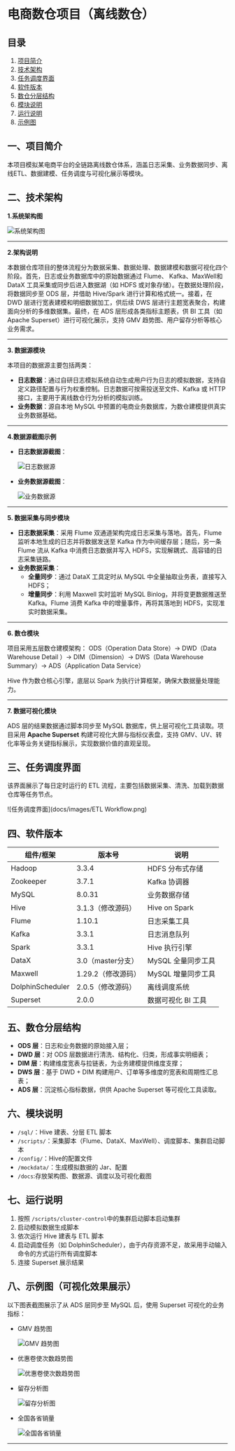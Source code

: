 # 电商数仓项目（离线数仓）

## 目录

1. [项目简介](#一项目简介)
2. [技术架构](#二技术架构)
3. [任务调度界面](#三任务调度界面)
4. [软件版本](#四软件版本)
5. [数仓分层结构](#五数仓分层结构)
6. [模块说明](#六模块说明)
7. [运行说明](#七运行说明)
8. [示例图](#八示例图可视化效果展示)

## 一、项目简介

本项目模拟某电商平台的全链路离线数仓体系，涵盖日志采集、业务数据同步、离线ETL、数据建模、任务调度与可视化展示等模块。

## 二、技术架构

**1.系统架构图**

![系统架构图](docs/images/frame.png)

------

**2.架构说明**

​	本数据仓库项目的整体流程分为数据采集、数据处理、数据建模和数据可视化四个阶段。首先，日志或业务数据库中的原始数据通过 Flume、 Kafka、MaxWell和DataX 工具采集或同步后进入数据湖（如 HDFS 或对象存储）。在数据处理阶段，将数据同步至 ODS 层，并借助 Hive/Spark 进行计算和格式统一。接着，在 DWD 层进行宽表建模和明细数据加工，供后续 DWS 层进行主题宽表聚合，构建面向分析的多维数据集。最终，在 ADS 层形成各类指标主题表，供 BI 工具（如 Apache Superset）进行可视化展示，支持 GMV 趋势图、用户留存分析等核心业务需求。

------

**3. 数据源模块**

本项目的数据源主要包括两类：

- **日志数据**：通过自研日志模拟系统自动生成用户行为日志的模拟数据，支持自定义路径配置与行为权重控制。日志数据可按需投送至文件、Kafka 或 HTTP 接口，主要用于离线数仓行为分析的模拟训练。
- **业务数据**：源自本地 MySQL 中预置的电商业务数据库，为数仓建模提供真实业务数据基础。

------

**4.数据源截图示例**

 * **日志数据源截图**： 

   ![日志数据源](docs/images/log_source.png)

 * **业务数据源截图**：

   ![业务数据源](docs/images/business_source.png)

------

**5. 数据采集与同步模块**

- **日志数据采集**：采用 Flume 双通道架构完成日志采集与落地。首先，Flume 监听本地生成的日志并将数据发送至 Kafka 作为中间缓存层；随后，另一条 Flume 流从 Kafka 中消费日志数据并写入 HDFS，实现解耦式、高容错的日志采集链路。
- **业务数据采集**：
  - **全量同步**：通过 DataX 工具定时从 MySQL 中全量抽取业务表，直接写入 HDFS；
  - **增量同步**：利用 Maxwell 实时监听 MySQL Binlog，并将变更数据推送至 Kafka。Flume 消费 Kafka 中的增量事件，再将其落地到 HDFS，实现准实时数据采集。

------

**6. 数仓模块**

项目采用五层数仓建模架构：
ODS（Operation Data Store）→ DWD（Data Warehouse Detail ）→ DIM（Dimension）→ DWS（Data Warehouse Summary）→ ADS（Application Data Service）

Hive 作为数仓核心引擎，底层以 Spark 为执行计算框架，确保大数据量处理能力。

------

**7. 数据可视化模块**

ADS 层的结果数据通过脚本同步至 MySQL 数据库，供上层可视化工具读取。项目采用 **Apache Superset** 构建可视化大屏与指标仪表盘，支持 GMV、UV、转化率等业务关键指标展示，实现数据价值的直观呈现。



## 三、任务调度界面

该界面展示了每日定时运行的 ETL 流程，主要包括数据采集、清洗、加载到数据仓库等任务节点。

![任务调度界面](docs/images/ETL Workflow.png)

## 四、软件版本

| 组件/框架        | 版本号             | 说明               |
| ---------------- | ------------------ | ------------------ |
| Hadoop           | 3.3.4              | HDFS 分布式存储    |
| Zookeeper        | 3.7.1              | Kafka 协调器       |
| MySQL            | 8.0.31             | 业务数据存储       |
| Hive             | 3.1.3（修改源码）  | Hive on Spark      |
| Flume            | 1.10.1             | 日志采集工具       |
| Kafka            | 3.3.1              | 日志消息队列       |
| Spark            | 3.3.1              | Hive 执行引擎      |
| DataX            | 3.0（master分支）  | MySQL 全量同步工具 |
| Maxwell          | 1.29.2（修改源码） | MySQL 增量同步工具 |
| DolphinScheduler | 2.0.5（修改源码）  | 离线调度系统       |
| Superset         | 2.0.0              | 数据可视化 BI 工具 |

## 五、数仓分层结构

- **ODS 层**：日志和业务数据的原始接入层；
- **DWD 层**：对 ODS 层数据进行清洗、结构化、归类，形成事实明细表；
- **DIM 层**：构建维度宽表与拉链表，为业务建模提供维度支撑；
- **DWS 层**：基于 DWD + DIM 构建用户、订单等多维度的宽表和周期性汇总表；
- **ADS 层**：沉淀核心指标数据，供供 Apache Superset 等可视化工具读取。

## 六、模块说明

- `/sql/`：Hive 建表、分层 ETL 脚本
- `/scripts/`：采集脚本（Flume、DataX、MaxWell）、调度脚本、集群启动脚本
- `/config/`：Hive的配置文件
- `/mockdata/`：生成模拟数据的 Jar、配置
- `/docs`:存放架构图、数据源、调度以及可视化截图

## 七、运行说明

1. 按照 `/scripts/cluster-control`中的集群启动脚本启动集群
2. 启动模拟数据生成脚本
3. 依次运行 Hive 建表与 ETL 脚本
4. 启动调度任务（如 DolphinScheduler），由于内存资源不足，故采用手动输入命令的方式运行所有调度脚本
5. 连接 Superset 展示结果



## 八、示例图（可视化效果展示）

以下图表截图展示了从 ADS 层同步至 MySQL 后，使用 Superset 可视化的业务指标：

- GMV 趋势图

  ![GMV 趋势图](docs/images/GMV.png)

- 优惠卷使次数趋势图

  ![优惠卷使次数趋势图](docs/images/coupons.png)

- 留存分析图

  ![留存分析图](docs/images/RetentionMap.png)

- 全国各省销量

  ![全国各省销量](docs/images/sales.png)

---

